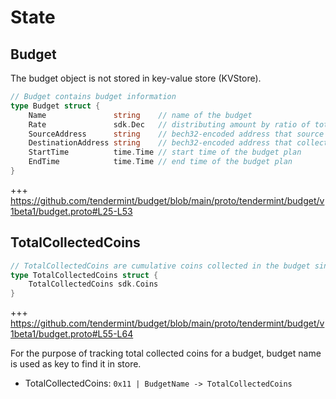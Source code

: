 <!-- order: 2 -->
# State

## Budget

The budget object is not stored in key-value store (KVStore). 

```go
// Budget contains budget information
type Budget struct {
	Name               string    // name of the budget
	Rate               sdk.Dec   // distributing amount by ratio of total budget source
	SourceAddress      string    // bech32-encoded address that source of the budget
	DestinationAddress string    // bech32-encoded address that collects budget from the source address
	StartTime          time.Time // start time of the budget plan
	EndTime            time.Time // end time of the budget plan
}
```

+++ https://github.com/tendermint/budget/blob/main/proto/tendermint/budget/v1beta1/budget.proto#L25-L53

## TotalCollectedCoins

```go
// TotalCollectedCoins are cumulative coins collected in the budget since the bucket was created.
type TotalCollectedCoins struct {
	TotalCollectedCoins sdk.Coins
}
```

+++ https://github.com/tendermint/budget/blob/main/proto/tendermint/budget/v1beta1/budget.proto#L55-L64


For the purpose of tracking total collected coins for a budget, budget name is used as key to find it in store.

- TotalCollectedCoins: `0x11 | BudgetName -> TotalCollectedCoins`

